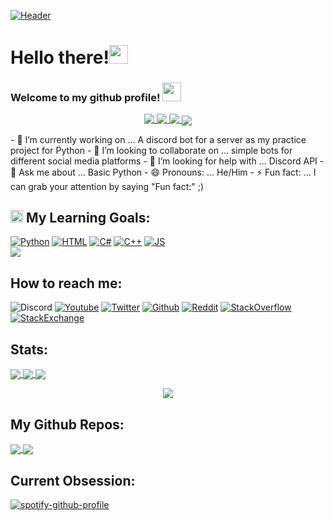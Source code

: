 [![Header](https://raw.githubusercontent.com/sametaor/sametaor/main/Sakura_full.png.jpeg "sametaor")](https://github.com/sametaor)
# Hello there!<img src="https://raw.githubusercontent.com/sametaor/sametaor/main/Hellothere.gif" width="30px"> 
### Welcome to my github profile! <img src="https://raw.githubusercontent.com/sametaor/sametaor/main/Octocat.png" width="30px">
<p align="center">
  <a href="https://www.microsoft.com/en-us/software-download/windows10">
    <img align="top" src="https://img.shields.io/badge/OS-Windows⠀10-informational?style=for-the-badge&logo=Windows&logoColor=blue&color=2997cc" />
  </a>
  <a href="https://code.visualstudio.com/">
    <img align="top" src="https://img.shields.io/badge/IDE-Visual⠀Studio⠀Code-informational?style=for-the-badge&logo=VisualStudioCode&logoColor=blue&color=40ec18" />
  </a>
  <a href="https://github.com/sametaor">
    <img align="top" src="https://badges.pufler.dev/visits/sametaor/sametaor?style=for-the-badge&color=f0e132&logo=data%3Aimage%2Fpng%3Bbase64%2CiVBORw0KGgoAAAANSUhEUgAAACAAAAAgCAMAAABEpIrGAAABDlBMVEUAAAAA%2F%2F%2BAgP9Jkv89kv9Gl%2F9Alf89mf9Fk%2F9Ekf9Ckv9Dkv9Bkv9ClP9Dlf9Ckv9BlP9DlP9Clf9Elf9ClP9Ck%2F9BlP9Ekv9Dlf9BlP9Bk%2F9BlP9Bk%2F9Ck%2F9ClP9BlP9Dlf9Ck%2F9Dk%2F9ClP9ClP9ClP9BlP9DlP9DlP9Ck%2F9ClP9Clf9Clf9Clf9Ck%2F9ClP9ClP9ClP9ClP9ClP9ClP9ClP9ClP9ClP9ClP9ClP9ClP9ClP9ClP9ClP9ClP9ClP9ClP8qSO4qSu8tU%2FIuUvIwW%2FUxWvUyXvYyX%2FY1aPk2aPk3bPs3bvs4bfs4bvs5c%2Fw5dPw5dfw6dfw9g%2F0%2Bg%2F1Bj%2F9BlP9Ck%2F9ClP%2F%2F%2F%2F%2Bxy6JaAAAAQXRSTlMAAQIOFRYYGRoeIyovMjU2Nzk6PD5CQ0RISk5PU1VkZmdodnePlpiZnaapqq%2B2ub7K0dTg4ePl5%2Bjp6%2FDz9PX29y0r53oAAADzSURBVHja3dADlsBQDAXQN7Zt27ZZu83%2BNzJIU3cFvYcfIZqnc2ZxdW1lvhe1BtfPSNxuT7aiZPSICk4XWpDTtkUVh91I9Z8Ti3zHMBw%2FkkJjEON3xAJLY3ZA7HEGrE%2FeI0tT31%2B%2B%2F39Ijudh%2FGlPmvc19fVT0f55cnXZBWCHhK29fWgxm8QuMEEJXXtRtJieXk5iMvfhSxNm7gP2shKptMQOgM7LtMlU0uRFB%2F4MPMqYaQo7JPY0CDb9IIuyi4u6n4IYuSEWerauu57EXw0h1b5PFQddyJs6poKTBZS0jG9ek7jaGGtBnZ655bW1pdkeNM4viJiHkowzf7IAAAAASUVORK5CYII%3D" />
  </a>
  <a href="https://github.com/sametaor?tab=repositories">
    <img align="center" src="https://badges.pufler.dev/repos/sametaor?style=for-the-badge&color=e9040a&logo=data%3Aimage%2Fpng%3Bbase64%2CiVBORw0KGgoAAAANSUhEUgAAADAAAAAwCAYAAABXAvmHAAAABmJLR0QA%2FwD%2FAP%2BgvaeTAAACWUlEQVRoge2ZT2sTQRjGf7MbaVJLBXOwwXiw4p%2BDJ0W86F0seBMETyLEb%2BB30E9gLp68iBc9VAVv7cmj2IsovbTQYFubSE3Umn09JLMEspndLNllJuQH%2B4fdneV5dmfeZ9iFGTNmOI0ynbz3cG1FBaoOnAZYXr6UqRjf71Apb3D1yllWPwR8%2Bny4TeDVXr%2B89m5UG890QxWoZ%2FTF50G3W6Kxf5kTix4P7lcAqnhB3dTGaACo6h2RCShMwL9uCYDyyWP60BnT9YW4G0peylNiNCAiA0%2FeTiOxBhBbpfeIMaC39lqIfwNoI3aaSGRgVDcqnvvF4q3vKIHm%2B1P82ZzPQKIZYxkV0YtEdqPgxjea7HGg9ghufs1MpIlkb4DocXDQ%2FkmgfgOg2kUWJiwuCeYg6z95XY2GGq%2Bfp7X7l9buEf76hYwkmomtQv1hHGmg1FiiurqSibCkmA0wmANOVqHeyk7pPRImsb0WEhkAl3MAmYIcGDEOHMoBXM6B0YPA%2FhyQgQSwdEo9hoEc1KQgJomZjiCD6DBzIAdkYBk%2B70AOEA4Ad3MACSd1Q43tzwExViAHckBv7a1D0x5kEA5gO%2FUn%2FSoRXUZtYIzPKplrSUWiqUS4byHm%2FwNhAtsqP34qsa2nEXl1oYLfAWD%2Fx5E%2BtGW6PsaAV1NoE9k78L02S%2BUNmq2A5y92ALYUqmZqY%2FxLaWLn4nWjo8qXj6nvPQ6x%2F8hG4R8vTVJHalIbKMw7bsArzundjoI6gMAjIFdn6btQcW5TRN54Ik8X3r5qABzevvskUOqx8tSdyUk08x%2BpxHKSfB4lZgAAAABJRU5ErkJggg%3D%3D" />
  </a>
</p>
- 🔭 I’m currently working on ... A discord bot for a server as my practice project for Python
- 👯 I’m looking to collaborate on ... simple bots for different social media platforms
- 🤔 I’m looking for help with ... Discord API
- 💬 Ask me about ... Basic Python
- 😄 Pronouns: ... He/Him
- ⚡ Fun fact: ... I can grab your attention by saying "Fun fact:" ;)

## <img src="https://raw.githubusercontent.com/sametaor/sametaor/main/icons8-source-code-48.png" width="20px"> My Learning Goals:
[![Python][6.2]][6] [![HTML][7.2]][7] [![C#][8.2]][8] [![C++][9.2]][9] [![JS][10.2]][10]  
<a href="https://github.com/sametaor">
  <img align="center" src="https://github-readme-stats.vercel.app/api/top-langs/?username=sametaor&layout=compact&show_icons=true&theme=chartreuse-dark&border_color=aeadaf&bg_color=0d0c15" />
</a>  
## How to reach me:
![Discord][1.2] [![Youtube][2.2]][2] [![Twitter][3.2]][3] [![Github][4.2]][4] [![Reddit][5.2]][5] [![StackOverflow][11.2]][11] [![StackExchange][12.2]][12]

<!-- Icons -->
[1.2]: https://i.imgur.com/skd0RY0.png
[2.2]: https://i.imgur.com/m1O95cc.png
[3.2]: https://i.imgur.com/Gmz6w3a.png
[4.2]: https://i.imgur.com/SZ2823u.png
[5.2]: https://i.imgur.com/0lxyBXY.png
[6.2]: https://i.imgur.com/1qlASmA.png
[7.2]: https://i.imgur.com/wM11j4x.png
[8.2]: https://i.imgur.com/QP8Ylpw.png
[9.2]: https://i.imgur.com/RKTDGaw.png
[10.2]: https://i.imgur.com/LmlwISP.png
[11.2]: https://i.imgur.com/YtvZXvs.png
[12.2]: https://i.imgur.com/CbaSs8T.png

<!-- socials -->
[2]: https://www.youtube.com/channel/UCHJwofe1t7W-Xf5p2hRyKfw
[3]: https://twitter.com/sametaor
[4]: https://github.com/sametaor
[5]: https://www.reddit.com/user/sametaor
[11]: https://stackoverflow.com/users/16008830/sametaor
[12]: https://stackexchange.com/users/21694727/sametaor

<!-- programming langs -->
[6]: https://www.python.org/
[7]: http://info.cern.ch/hypertext/WWW/MarkUp/Tags.html
[8]: https://docs.microsoft.com/en-us/dotnet/csharp/
[9]: https://isocpp.org/
[10]: https://developer.mozilla.org/en-US/docs/Web/JavaScript
<!-- github cards -->
## Stats:
<a href="https://github.com/sametaor">
  <img align="center" src="https://github-readme-stats.vercel.app/api?username=sametaor&show_icons=true&theme=chartreuse-dark&border_color=aeadaf&bg_color=0d0c15" />
</a>
<a href="https://git.io/streak-stats">
  <img align="center" src="https://github-readme-streak-stats.herokuapp.com?user=sametaor&theme=ads-juicy-fresh&date_format=j%20M%5B%20Y%5D" />
</a>
<a href="https://github.com/sametaor">
  <img align="center" src="https://activity-graph.herokuapp.com/graph?username=sametaor&bg_color=0d0c15&color=6dd803&line=fe5700&point=f7d745&area_color=6562af" />
</a>  
<p align="center">
  <a href="https://github.com/ryo-ma/github-profile-trophy">
    <img align="center" src="https://github-profile-trophy.vercel.app/?username=sametaor&theme=juicyfresh&column=7" />
  </a>
</p>

## My Github Repos:
<a href="https://github.com/sametaor/Test-bot-for-Discord">
  <img align="center" src="https://github-readme-stats.vercel.app/api/pin/?username=sametaor&repo=Test-bot-for-Discord&show_icons=true&theme=chartreuse-dark&border_color=aeadaf&bg_color=0d0c15" />
</a>
<a href="https://github.com/sametaor/sametaor">
  <img align="center" src="https://github-readme-stats.vercel.app/api/pin/?username=sametaor&repo=sametaor&show_icons=true&theme=chartreuse-dark&border_color=aeadaf&bg_color=0d0c15" />
</a>

## Current Obsession:
[![spotify-github-profile](https://spotify-github-profile.vercel.app/api/view?uid=zc72jfyu61f2weqylj85pc5er&cover_image=true&theme=novatorem)](https://spotify-github-profile.vercel.app/api/view?uid=zc72jfyu61f2weqylj85pc5er&redirect=true)
